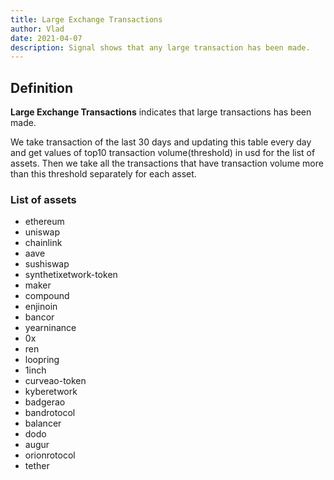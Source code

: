 ```yaml
---
title: Large Exchange Transactions
author: Vlad
date: 2021-04-07
description: Signal shows that any large transaction has been made.
---
```


## Definition

**Large Exchange Transactions** indicates that large transactions has been made.

We take transaction of the last 30 days and updating this table every day and get values of top10 transaction volume(threshold) in usd for the list of assets. 
Then we take all the transactions that have transaction volume more than this threshold separately for each asset.

### List of assets
* ethereum
* uniswap
* chainlink
* aave
* sushiswap
* synthetixetwork-token
* maker
* compound
* enjinoin
* bancor
* yearninance
* 0x
* ren
* loopring
* 1inch
* curveao-token
* kyberetwork
* badgerao
* bandrotocol
* balancer
* dodo
* augur
* orionrotocol
* tether
